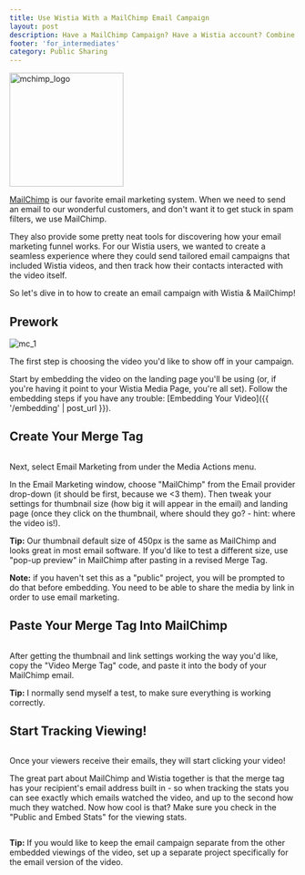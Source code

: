 ```yaml
---
title: Use Wistia With a MailChimp Email Campaign
layout: post
description: Have a MailChimp Campaign? Have a Wistia account? Combine their powers for all sorts of awesome.
footer: 'for_intermediates'
category: Public Sharing
---
```


<div class="post_image intro_image float_right"><img src="http://embed.wistia.com/deliveries/79ba6d71f2de6aa71d02bcecaf2fe823ea09ec02.png" alt="mchimp_logo" width="200px" /></div>

[MailChimp](http://mailchimp.com) is our favorite email marketing system.  When we need to send an email to our wonderful customers, and don't want it to get stuck in spam filters, we use MailChimp.

They also provide some pretty neat tools for discovering how your email marketing funnel works.  For our Wistia users, we wanted to create a seamless experience where they could send tailored email campaigns that included Wistia videos, and then track how their contacts interacted with the video itself.

So let's dive in to how to create an email campaign with Wistia &amp; MailChimp!

## Prework

<div class="post_image float_right"><img src="http://embed.wistia.com/deliveries/037f60ea97dd566d4204a86bcf1efd5a76a71986.png" alt="mc_1" /></div>

The first step is choosing the video you'd like to show off in your campaign.

Start by embedding the video on the landing page you'll be using (or, if you're having it point to your Wistia Media Page, you're all set).  Follow the embedding steps if you have any trouble: [Embedding Your Video]({{ '/embedding' | post_url }}).

## Create Your Merge Tag

<div class="post_image float_right"><img src="http://embed.wistia.com/deliveries/a9ea3abad60147a0d1b14f7e31296b34817d33ff.png" alt="" /></div>

Next, select <span class="code">Email Marketing</span> from under the Media Actions menu.

In the Email Marketing window, choose "MailChimp" from the Email provider drop-down (it should be first, because we &lt;3 them).  Then tweak your settings for thumbnail size (how big it will appear in the email) and landing page (once they click on the thumbnail, where should they go? - hint: where the video is!).

**Tip:** Our thumbnail default size of 450px is the same as MailChimp and looks great in most email software.  If you'd like to test a different size, use "pop-up preview" in MailChimp after pasting in a revised Merge Tag.

**Note:** if you haven't set this as a "public" project, you will be prompted to do that before embedding.  You need to be able to share the media by link in order to use email marketing.

## Paste Your Merge Tag Into MailChimp

<div class="post_image float_right"><img src="http://embed.wistia.com/deliveries/40571d43323b5683c89326dfdef60ea9e40b6e63.png" alt="" /></div>

After getting the thumbnail and link settings working the way you'd like, copy the "Video Merge Tag" code, and paste it into the body of your MailChimp email.

**Tip:** I normally send myself a test, to make sure everything is working correctly.

## Start Tracking Viewing!

<div class="post_image float_right"><img src="http://embed.wistia.com/deliveries/90a2b39b045a310c20ca4efe9016e0e15364f0fc.png" alt="" /></div>

Once your viewers receive their emails, they will start clicking your video!

The great part about MailChimp and Wistia together is that the merge tag has your recipient's email address built in - so when tracking the stats you can see exactly which emails watched the video, and up to the second how much they watched.  Now how cool is that? Make sure you check in the "Public and Embed Stats" for the viewing stats.

<div class="post_image center"><img src="http://embed.wistia.com/deliveries/3ba4d0fc4e006abdda10a46bd8ed061a07211b21.png" alt="" /></div>

**Tip:** If you would like to keep the email campaign separate from the other embedded viewings of the video, set up a separate project specifically for the email version of the video.


